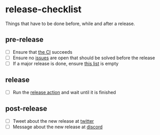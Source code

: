 # release-checklist
Things that have to be done before, while and after a release.

## pre-release

- [ ] Ensure that [the CI](https://github.com/pubkey/rxdb/actions) succeeds
- [ ] Ensure no [issues](https://github.com/pubkey/rxdb/issues) are open that should be solved before the release
- [ ] If a major release is done, ensure [this list](./before-next-major.md) is empty

## release

- [ ] Run the [release action](https://github.com/pubkey/rxdb/actions/workflows/release.yml) and wait until it is finished

## post-release

- [ ] Tweet about the new release at [twitter](https://twitter.com/compose/tweet)
- [ ] Message about the new release at [discord](https://discord.gg/YcNq8v7J)
